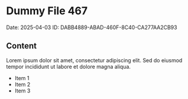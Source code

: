 # Dummy File 467

Date: 2025-04-03
ID: DABB4889-ABAD-460F-8C40-CA277AA2CB93

## Content

Lorem ipsum dolor sit amet, consectetur adipiscing elit.
Sed do eiusmod tempor incididunt ut labore et dolore magna aliqua.

* Item 1
* Item 2
* Item 3
